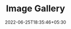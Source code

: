 ---
title: "Image Gallery"
date: 2022-06-25T18:35:46+05:30
draft: false
description: "My gallery :earth_asia:"
layout: "gallery"
images:
 - src: https://iso.500px.com/wp-content/uploads/2016/03/stock-photo-142984111-1500x1000.jpg
---